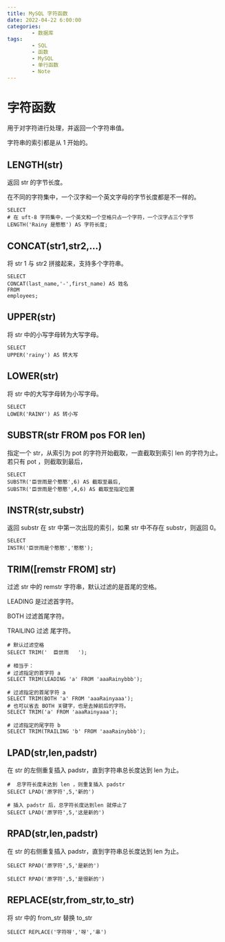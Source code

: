 ```yaml
---
title: MySQL 字符函数
date: 2022-04-22 6:00:00
categories:
        - 数据库
tags:
        - SQL
        - 函数
        - MySQL
        - 单行函数
        - Note
---
```


# 字符函数

用于对字符进行处理，并返回一个字符串值。

字符串的索引都是从 1 开始的。

## LENGTH(str)

返回 str 的字节长度。

在不同的字符集中，一个汉字和一个英文字母的字节长度都是不一样的。

```MySQL
SELECT
# 在 uft-8 字符集中，一个英文和一个空格只占一个字符，一个汉字占三个字节
LENGTH('Rainy 是憨憨') AS 字符长度;
```

## CONCAT(str1,str2,...)

将 str 1 与 str2 拼接起来，支持多个字符串。

```MySQL
SELECT
CONCAT(last_name,'-',first_name) AS 姓名
FROM
employees;
```

## UPPER(str)

将 str 中的小写字母转为大写字母。

```MySQL
SELECT
UPPER('rainy') AS 转大写
```

## LOWER(str)

将 str 中的大写字母转为小写字母。

```MySQL
SELECT
LOWER('RAINY') AS 转小写
```

## SUBSTR(str FROM pos FOR len)

指定一个 str，从索引为 pot 的字符开始截取，一直截取到索引 len 的字符为止。若只有 pot ，则截取到最后，

```MySQL
SELECT
SUBSTR('臣世雨是个憨憨',6) AS 截取至最后,
SUBSTR('臣世雨是个憨憨',4,6) AS 截取至指定位置
```

## INSTR(str,substr)

返回 substr 在 str 中第一次出现的索引，如果 str 中不存在 substr，则返回 0。

```MySQL
SELECT
INSTR('臣世雨是个憨憨','憨憨');
```

## TRIM([remstr FROM] str)

过滤 str 中的 remstr 字符串，默认过滤的是首尾的空格。

LEADING 是过滤首字符。

BOTH 过滤首尾字符。

TRAILING 过滤 尾字符。

```MySQL
# 默认过滤空格
SELECT TRIM('  臣世雨   ');

# 相当于：
# 过滤指定的首字符 a
SELECT TRIM(LEADING 'a' FROM 'aaaRainybbb');

# 过滤指定的首尾字符 a
SELECT TRIM(BOTH 'a' FROM 'aaaRainyaaa');
# 也可以省去 BOTH 关键字，也是去掉前后的字符。
SELECT TRIM('a' FROM 'aaaRainyaaa');

# 过滤指定的尾字符 b
SELECT TRIM(TRAILING 'b' FROM 'aaaRainybbb');
```

## LPAD(str,len,padstr)

在 str 的左侧重复插入 padstr，直到字符串总长度达到 len 为止。

```mysql
#  总字符长度未达到 len ，则重复插入 padstr
SELECT LPAD('原字符',5,'新的')

# 插入 padstr 后，总字符长度达到len 就停止了
SELECT LPAD('原字符',5,'这是新的')
```

## RPAD(str,len,padstr)

在 str 的右侧重复插入 padstr，直到字符串总长度达到 len 为止。

```MySQL
SELECT RPAD('原字符',5,'是新的')

SELECT RPAD('原字符',5,'是很新的')
```

## REPLACE(str,from_str,to_str)

将 str 中的 from_str 替换 to_str

```MySQL
SELECT REPLACE('字符呀','呀','串')
```
